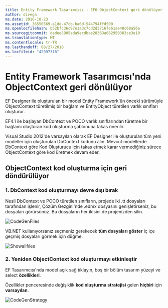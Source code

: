 ```yaml
---
title: Entity Framework Tasarımcısı - EF6 ObjectContext geri dönülüyor
author: divega
ms.date: 2016-10-23
ms.assetid: 36550569-a1de-47cb-ba6d-544794ffd500
ms.openlocfilehash: b52bfc36c97e1a3c7cd2d3716feb1ae48c68a56e
ms.sourcegitcommit: dadee5905ada9ecdbae28363a682950383ce3e10
ms.translationtype: MT
ms.contentlocale: tr-TR
ms.lasthandoff: 08/27/2018
ms.locfileid: "42997318"
---
```

# <a name="reverting-to-objectcontext-in-entity-framework-designer"></a>Entity Framework Tasarımcısı'nda ObjectContext geri dönülüyor
EF Designer ile oluşturulan bir model Entity Framework'ün önceki sürümüyle ObjectContext türetilmiş bir bağlam ve EntityObject türetilen varlık sınıfları oluşturur.

EF4.1 ile başlayan DbContext ve POCO varlık sınıflarından türetme bir bağlamı oluşturan kod oluşturma şablonuna takas önerilir.

Visual Studio 2012'de varsayılan olarak EF Designer ile oluşturulan tüm yeni modeller için oluşturulan DbContext kodunu alın. Mevcut modellerde DbContext göre Kod Oluşturucu için takas etmek karar vermediğiniz sürece ObjectContext göre kod üretmek devam eder.

## <a name="reverting-back-to-objectcontext-code-generation"></a>ObjectContext kod oluşturma için geri döndürülüyor

### <a name="1-disable-dbcontext-code-generation"></a>1. DbContext kod oluşturmayı devre dışı bırak

Nesil DbContext ve POCO türetilen sınıfların, projede iki .tt dosyaları tarafından işlenir, Çözüm Gezgini'nde .edmx dosyasını genişletirseniz, bu dosyaları görürsünüz. Bu dosyaların her ikisini de projenizden silin.

![CodeGenFiles](~/ef6/media/codegenfiles.png)

VB.NET kullanıyorsanız seçmeniz gerekecek **tüm dosyaları göster** iç içe geçmiş dosyaları görmek için düğme.

![Showallfıles](~/ef6/media/showallfiles.png)

### <a name="2-re-enable-objectcontext-code-generation"></a>2. Yeniden ObjectContext kod oluşturmayı etkinleştir

EF Tasarımcısı'nda model açık sağ tıklayın, boş bir bölüm tasarım yüzeyi ve select **özellikleri**.

Özellikler penceresinde değişiklik **kod oluşturma stratejisi** gelen **hiçbiri** için **varsayılan**.

![CodeGenStrategy](~/ef6/media/codegenstrategy.png)
